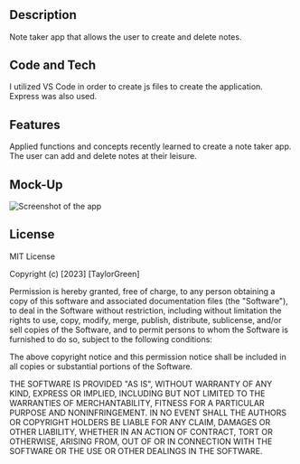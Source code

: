 # <Note-Taker>

## Description
 
Note taker app that allows the user to create and delete notes.



## Code and Tech

I utilized VS Code in order to create js files to create the application. Express was also used. 


## Features

Applied functions and concepts recently learned to create a note taker app.
The user can add and delete notes at their leisure.


## Mock-Up


![Screenshot of the app](Develop/note-taker.png)


## License

MIT License

Copyright (c) [2023] [TaylorGreen]

Permission is hereby granted, free of charge, to any person obtaining a copy
of this software and associated documentation files (the "Software"), to deal
in the Software without restriction, including without limitation the rights
to use, copy, modify, merge, publish, distribute, sublicense, and/or sell
copies of the Software, and to permit persons to whom the Software is
furnished to do so, subject to the following conditions:

The above copyright notice and this permission notice shall be included in all
copies or substantial portions of the Software.

THE SOFTWARE IS PROVIDED "AS IS", WITHOUT WARRANTY OF ANY KIND, EXPRESS OR
IMPLIED, INCLUDING BUT NOT LIMITED TO THE WARRANTIES OF MERCHANTABILITY,
FITNESS FOR A PARTICULAR PURPOSE AND NONINFRINGEMENT. IN NO EVENT SHALL THE
AUTHORS OR COPYRIGHT HOLDERS BE LIABLE FOR ANY CLAIM, DAMAGES OR OTHER
LIABILITY, WHETHER IN AN ACTION OF CONTRACT, TORT OR OTHERWISE, ARISING FROM,
OUT OF OR IN CONNECTION WITH THE SOFTWARE OR THE USE OR OTHER DEALINGS IN THE
SOFTWARE.
